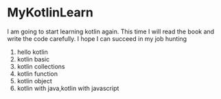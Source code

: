 # MyKotlinLearn
I am going to start learning kotlin again. This time I will read the book and write the code carefully. I hope I can succeed in my job hunting


1. hello kotlin
2. kotlin basic
3. kotlin collections
4. kotlin function
5. kotlin object
6. kotlin with java,kotlin with javascript